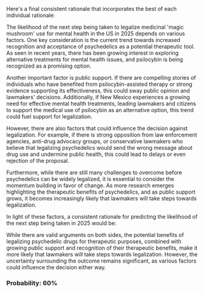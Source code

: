 Here's a final consistent rationale that incorporates the best of each individual rationale:

The likelihood of the next step being taken to legalize medicinal 'magic mushroom' use for mental health in the US in 2025 depends on various factors. One key consideration is the current trend towards increased recognition and acceptance of psychedelics as a potential therapeutic tool. As seen in recent years, there has been growing interest in exploring alternative treatments for mental health issues, and psilocybin is being recognized as a promising option.

Another important factor is public support. If there are compelling stories of individuals who have benefited from psilocybin-assisted therapy or strong evidence supporting its effectiveness, this could sway public opinion and lawmakers' decisions. Additionally, if New Mexico experiences a growing need for effective mental health treatments, leading lawmakers and citizens to support the medical use of psilocybin as an alternative option, this trend could fuel support for legalization.

However, there are also factors that could influence the decision against legalization. For example, if there is strong opposition from law enforcement agencies, anti-drug advocacy groups, or conservative lawmakers who believe that legalizing psychedelics would send the wrong message about drug use and undermine public health, this could lead to delays or even rejection of the proposal.

Furthermore, while there are still many challenges to overcome before psychedelics can be widely legalized, it is essential to consider the momentum building in favor of change. As more research emerges highlighting the therapeutic benefits of psychedelics, and as public support grows, it becomes increasingly likely that lawmakers will take steps towards legalization.

In light of these factors, a consistent rationale for predicting the likelihood of the next step being taken in 2025 would be:

While there are valid arguments on both sides, the potential benefits of legalizing psychedelic drugs for therapeutic purposes, combined with growing public support and recognition of their therapeutic benefits, make it more likely that lawmakers will take steps towards legalization. However, the uncertainty surrounding the outcome remains significant, as various factors could influence the decision either way.

### Probability: 60%